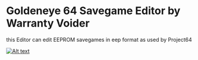 # Goldeneye 64 Savegame Editor by Warranty Voider

this Editor can edit EEPROM savegames in eep format as used by Project64

[![Alt text](https://img.youtube.com/vi/bIUE1aNff40/0.jpg)](https://www.youtube.com/watch?v=bIUE1aNff40)
